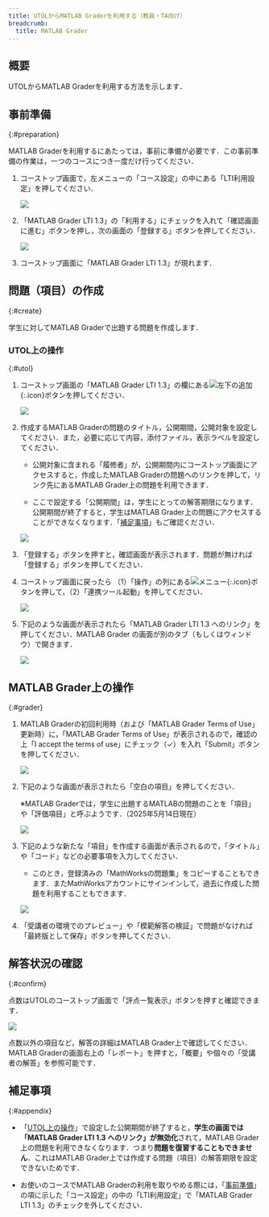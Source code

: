 ```yaml
---
title: UTOLからMATLAB Graderを利用する（教員・TA向け）
breadcrumb:
  title: MATLAB Grader
---
```


## 概要

UTOLからMATLAB Graderを利用する方法を示します．

## 事前準備
{:#preparation}

MATLAB Graderを利用するにあたっては，事前に準備が必要です．この事前準備の作業は，一つのコースにつき一度だけ行ってください．

1. コーストップ画面で，左メニューの「コース設定」の中にある「LTI利用設定」を押してください．

    ![](preparation_1.png)

2. 「MATLAB Grader LTI 1.3」の「利用する」にチェックを入れて「確認画面に進む」ボタンを押し，次の画面の「登録する」ボタンを押してください．

    ![](preparation_2.png)

3. コーストップ画面に「MATLAB Grader LTI 1.3」が現れます．

## 問題（項目）の作成
{:#create}

学生に対してMATLAB Graderで出題する問題を作成します．

### UTOL上の操作
{:#utol}

1. コーストップ画面の「MATLAB Grader LTI 1.3」の欄にある![左下の追加](../../_icons/add_coursetop.png){:.icon}ボタンを押してください．

    ![](create_1.png)

2. 作成するMATLAB Graderの問題のタイトル，公開期間，公開対象を設定してください．また，必要に応じて内容，添付ファイル，表示ラベルを設定してください．

    - 公開対象に含まれる「履修者」が，公開期間内にコーストップ画面にアクセスすると，作成したMATLAB Graderの問題へのリンクを押して，リンク先にあるMATLAB Grader上の問題を利用できます．

    - ここで設定する「公開期間」は，学生にとっての解答期限になります．公開期間が終了すると，学生はMATLAB Grader上の問題にアクセスすることができなくなります．「[補足事項](#appendix)」もご確認ください．

    ![](create_2.png)

3. 「登録する」ボタンを押すと，確認画面が表示されます．問題が無ければ「登録する」ボタンを押してください．

4. コーストップ画面に戻ったら （1）「操作」の列にある![メニュー](../../_icons/control_btn_icon.png){:.icon}ボタンを押して，（2）「連携ツール起動」を押してください．

    ![](create_3.png)

5. 下記のような画面が表示されたら「MATLAB Grader LTI 1.3 へのリンク」を押してください．MATLAB Grader の画面が別のタブ（もしくはウィンドウ）で開きます．

    ![](create_4.png)

## MATLAB Grader上の操作
{:#grader}

1. MATLAB Graderの初回利用時（および「MATLAB Grader Terms of Use」更新時）に，「MATLAB Grader Terms of Use」が表示されるので，確認の上「I accept the terms of use」にチェック（✓）を入れ「Submit」ボタンを押してください．

    ![](grader_1.png)

2. 下記のような画面が表示されたら「空白の項目」を押してください．

    ※MATLAB Graderでは，学生に出題するMATLABの問題のことを「項目」や「評価項目」と呼ぶようです．（2025年5月14日現在）

    ![](grader_2.png)

3. 下記のような新たな「項目」を作成する画面が表示されるので，「タイトル」や「コード」などの必要事項を入力してください．

    - このとき，登録済みの「MathWorksの問題集」をコピーすることもできます．またMathWorksアカウントにサインインして，過去に作成した問題を利用することもできます．

    ![](grader_3.png)

4. 「受講者の環境でのプレビュー」や「模範解答の検証」で問題がなければ「最終版として保存」ボタンを押してください．

## 解答状況の確認
{:#confirm}

点数はUTOLのコーストップ画面で「評点一覧表示」ボタンを押すと確認できます．

![](confirm_1.png)

点数以外の項目など，解答の詳細はMATLAB Grader上で確認してください．MATLAB Graderの画面右上の「レポート」を押すと，「概要」や個々の「受講者の解答」を参照可能です．

## 補足事項
{:#appendix}

- 「[UTOL上の操作](#utol)」で設定した公開期間が終了すると，**学生の画面では「MATLAB Grader LTI 1.3 へのリンク」が無効化**されて，MATLAB Grader上の問題を利用できなくなります．つまり**問題を復習することもできません**．これはMATLAB Grader上では作成する問題（項目）の解答期限を設定できないためです．

- お使いのコースでMATLAB Graderの利用を取りやめる際には，「[事前準備](#preparation)」の項に示した「コース設定」の中の「LTI利用設定」で「MATLAB Grader LTI 1.3」のチェックを外してください．
